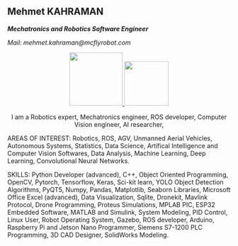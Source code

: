 ## Mehmet KAHRAMAN
**_Mechatronics and Robotics Software Engineer_**

_Mail: mehmet.kahraman@mcflyrobot.com_

<div id="badges" align="center">
  <a href="https://www.linkedin.com/in/mehmet-kahraman-9629a4186/">
    <img src="https://img.shields.io/badge/LinkedIn-blue?logo=linkedin&logoColor=white" width="120"/>
  </a>
  <a href="https://mail.google.com/mail/u/0/#inbox?compose=CllgCKCBBNMqcpmBFGhzdprmPLFFGwMbGrPCtqqFhncQqJPJQVgWksSJtbkkDxWXDNGtxfJTbDB">
    <img src="https://img.shields.io/badge/Gmail-D14836?style=for-the-badge&logo=gmail&logoColor=white" width="100"/>
  </a>
</div>

<p align="center">
I am a Robotics expert, Mechatronics engineer, ROS developer, 
    Computer Vision engineer, AI researcher, 
</p>

AREAS OF INTEREST:
Robotics, ROS, AGV, Unmanned Aerial Vehicles, Autonomous Systems,
Statistics, Data Science, Artifical Intelligence and Computer Vision Softwares,
Data Analysis, Machine Learning, Deep Learning, Convolutional Neural Networks.

SKILLS:
Python Developer (advanced), C++, Object Oriented Programming,
OpenCV, Pytorch, Tensorflow, Keras, Sci-kit learn,
YOLO Object Detection Algorithms,
PyQT5, Numpy, Pandas, Matplotlib, Seaborn Libraries,
Microsoft Office Excel (advanced), Data Visualization,
Sqlite, Dronekit, Mavlink Protocol, Drone Programming,
Proteus Simulations, MPLAB PIC, ESP32 Embedded Software,
MATLAB and Simulink, System Modeling, PID Control,
Linux User, Robot Operating System, Gazebo, ROS developer,
Arduino, Raspberry Pi and Jetson Nano Programmer,
Siemens S7-1200 PLC Programming,
3D CAD Designer, SolidWorks Modeling.

